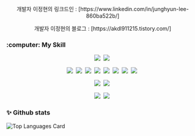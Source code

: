 
<!--
**akdl911215/akdl911215** is a ✨ _special_ ✨ repository because its `README.md` (this file) appears on your GitHub profile.

Here are some ideas to get you started:

- 🔭 I’m currently working on ...
- 🌱 I’m currently learning ...
- 👯 I’m looking to collaborate on ...
- 🤔 I’m looking for help with ...
- 💬 Ask me about ...
- 📫 How to reach me: ...
- 😄 Pronouns: ...
- ⚡ Fun fact: ...
-->

<p align="center">개발자 이정현의 링크드인 : [https://www.linkedin.com/in/junghyun-lee-860ba522b/]</p>


<p align="center">개발자 이정현의 블로그 : [https://akdl911215.tistory.com/]</p>



<!-- ################################################################################################################기술 스택 시작 -->
<h3>:computer: My Skill</h3>

<p align="center">
  <img src="https://img.shields.io/badge/HTML5-E34F26?style=flat-square&logo=html5&logoColor=white"/>&nbsp
  <img src="https://img.shields.io/badge/CSS3-1572B6?style=flat-square&logo=css3&logoColor=white"/>&nbsp
</p>

<p align="center">
  <img src="https://img.shields.io/badge/JavaScript-ffb13b?style=flat-square&logo=javascript&logoColor=white"/>&nbsp 
  <img src="https://img.shields.io/badge/TypeScript-3178C6?style=flat-square&logo=tpyescript&logoColor=white"/>&nbsp 
  <img src="https://img.shields.io/badge/Vue-4FC08D?style=flat-square&logo=Vue.js&logoColor=white"/>&nbsp 
  <img src="https://img.shields.io/badge/React-61DAFB?style=flat-square&logo=React&logoColor=white"/>&nbsp
  <img src="https://img.shields.io/badge/Redux-764ABC?style=flat-square&logo=Redux&logoColor=white"/>&nbsp
  <img src="https://img.shields.io/badge/saga-3178C6?style=flat-square&logo=saga&logoColor=white"/>&nbsp
  <img src="https://img.shields.io/badge/thunk-3178C6?style=flat-square&logo=thunk&logoColor=white"/>&nbsp
  <img src="https://img.shields.io/badge/Next-000000?style=flat-square&logo=Next.js&logoColor=white"/>&nbsp
</p>

<p align="center">
  <img src="https://img.shields.io/badge/Node-339933?style=flat-square&logo=Node.js&logoColor=white"/></a>&nbsp
  <img src="https://img.shields.io/badge/Express-000000?style=flat-square&logo=Express&logoColor=white"/></a>&nbsp
</p>

<p align="center">
  <img src="https://img.shields.io/badge/MariaDB-003545?style=flat-square&logo=mariadb&logoColor=white"/></a>&nbsp 
  <img src="https://img.shields.io/badge/MySQL-003545?style=flat-square&logo=MySQL&logoColor=white"/>&nbsp
</p>
<!-- ################################################################################################################기술 스택 종료 -->


### ✨ Github stats
![Top Languages Card](https://github-readme-stats.vercel.app/api/top-langs/?username=akdl911215&theme=chartreuse-dark)



